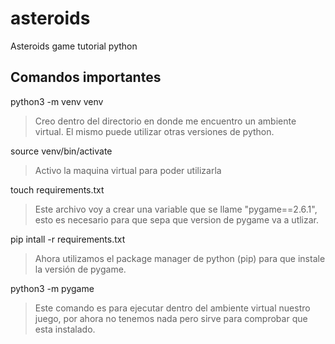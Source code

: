 # asteroids
Asteroids game tutorial python

## Comandos importantes

python3 -m venv venv

> Creo dentro del directorio en donde me encuentro un ambiente virtual. El mismo puede utilizar otras versiones de python.

source venv/bin/activate

> Activo la maquina virtual para poder utilizarla

touch requirements.txt

> Este archivo voy a crear una variable que se llame "pygame==2.6.1", esto es necesario para que sepa que version de pygame va a utlizar.

pip intall -r requirements.txt

> Ahora utilizamos el package manager de python (pip) para que instale la versión de pygame.

python3 -m pygame

> Este comando es para ejecutar dentro del ambiente virtual nuestro juego, por ahora no tenemos nada pero sirve para comprobar que esta instalado.
